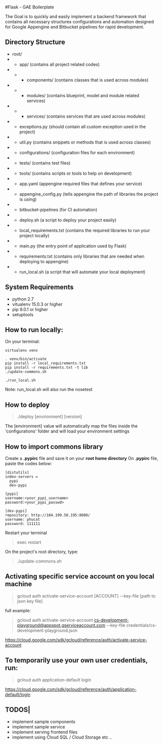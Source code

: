#Flask - GAE Boilerplate

The Goal is to quickly and easily implement a backend framework that contains all necessary structures configurations and automation designed for Google Appengine and Bitbucket pipelines for rapid development.

## Directory Structure
- root/
- - app/ (contains all project related codes)
- - - components/ (contains classes that is used across modules)
- - - modules/ (contains blueprint, model and module related services)
- - - services/ (contains services that are used across modules)
- - exceptions.py (should contain all custom exception used in the project)
- - util.py (contains snippets or methods that is used across classes)
- - configurations/ (configuration files for each environment)
- - tests/ (contains test files)
- - tools/ (contains scripts or tools to help on development)
- - app.yaml (appengine required files that defines your service)
- - appengine_config.py (tells appengine the path of libraries the project is using)
- - bitbucket-pipelines (for CI automation)
- - deploy.sh (a script to deploy your project easily)
- - local_requirements.txt (contains the required libraries to run your project locally)
- - main.py (the entry point of application used by Flask)
- - requirements.txt (contains only libraries that are needed when deploying to appengine)
- - run_local.sh (a script that will automate your local deployment)


## System Requirements
- python 2.7
- vitualenv 15.0.3 or higher
- pip 9.0.1 or higher
- setuptools

## How to run locally:
On your terminal:
```
virtualenv venv

. venv/bin/activate
pip install -r local_requirements.txt
pip install -r requirements.txt -t lib
./update-commons.sh

./run_local.sh
```
Note: run_local.sh will also run the nosetest
## How to deploy
> ./deploy [environment] [version]

The [environment] value will automatically map the files inside the 'configurations' folder and will load your environment settings
## How to import commons library

Create a **.pypirc** file and save it on your **root home directory**
On **.pypirc** file, paste the codes below:
```
[distutils]
index-servers =
  pypi
  dev-pypi

[pypi]
username:<your_pypi_username>
password:<your_pypi_passwd>

[dev-pypi]
repository: http://104.199.50.195:8080/
username: phucat
password: 111111
```

Restart your terminal
> exec restart

On the project's root directory, type:
> ./update-commons.sh

## Activating specific service account on you local machine
> gcloud auth activate-service-account [ACCOUNT] --key-file [path to json key file]

full example:
> gcloud auth activate-service-account cs-development-playground@appspot.gserviceaccount.com --key-file credentials/cs-development-playground.json

https://cloud.google.com/sdk/gcloud/reference/auth/activate-service-account

## To temporarily use your own user credentials, run:
> gcloud auth application-default login

https://cloud.google.com/sdk/gcloud/reference/auth/application-default/login

## TODOS|
- implement sample components
- implement sample service
- implement serving frontend files
- implement using Cloud SQL / Cloud Storage etc ..